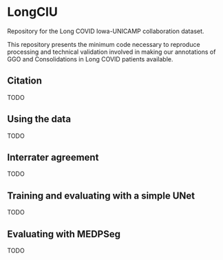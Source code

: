 # LongCIU
Repository for the Long COVID Iowa-UNICAMP collaboration dataset.

This repository presents the minimum code necessary to reproduce processing and technical validation involved in making our annotations of GGO and Consolidations in Long COVID patients available. 

## Citation

TODO

## Using the data

TODO

## Interrater agreement

TODO

## Training and evaluating with a simple UNet

TODO 

## Evaluating with MEDPSeg

TODO